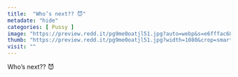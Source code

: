 ```yaml
---
title:  "Who’s next?? 😈"
metadate: "hide"
categories: [ Pussy ]
image: "https://preview.redd.it/pg9me0oatjl51.jpg?auto=webp&s=e6fffac68013fc337eda0addb5704765300a1e23"
thumb: "https://preview.redd.it/pg9me0oatjl51.jpg?width=1080&crop=smart&auto=webp&s=f20937422776dc38b06bb13a4e46464668a30698"
visit: ""
---
```

Who’s next?? 😈
